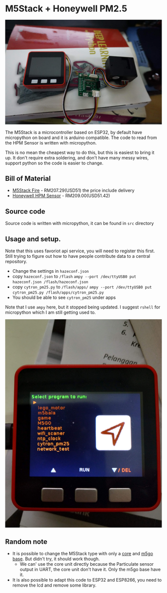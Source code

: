 # M5Stack + Honeywell PM2.5

![alt text](DSC03877.JPG)


The M5Stack is a microcontroller based on ESP32, by default have micropython on board and it is arduino compatible. The code to read from the HPM Sensor is written with micropython. 

This is no mean the cheapest way to do this, but this is easiest to bring it up. It don't require extra soldering, and don't have many messy wires, support python so the code is easier to change.

## Bill of Material

* [M5Stack Fire](https://www.aliexpress.com/store/product/M5Stack-NEW-PSRAM-2-0-FIRE-IoT-Kit-Dual-Core-ESP32-16M-FLash-4M-PSRAM-Development/3226069_32847906756.html?spm=2114.12010615.8148356.5.10b2562364axVV) - RM207.29(USD51) the price include delivery
* [Honeywell HPM Sensor](https://www.cytron.io/p-honeywell-pm2.5-particle-sensor-module?search=pm2.5&description=1&src=search) - RM209.00(USD51.42)

## Source code 

Source code is written with micropython, it can be found in `src` directory

## Usage and setup. 

Note that this uses favoriot api service, you will need to register this first. Still trying to figure out how to have people contribute data to a central repository.

* Change the settings in `hazeconf.json`
* copy `hazeconf.json` to `/flash`
`ampy --port /dev/ttyUSB0 put hazeconf.json /flash/hazeconf.json`
* copy `cytron_pm25.py` to `/flash/apps/`
`ampy --port /dev/ttyUSB0 put cytron_pm25.py /flash/apps/cytron_pm25.py`
* You should be able to see `cytron_pm25` under apps

Note that I use `ampy` here, but it stopped being updated. I suggest `rshell` for micropython which I am still getting used to. 

![alt text](IMG_20190318_214619.jpg)

## Random note

* It is possible to change the M5Stack type with only a [core](https://docs.m5stack.com/#/en/core/basic) and [m5go base](https://docs.m5stack.com/#/en/base/m5go_bottom). But didn't try, it should work though. 
  * We can' use the core unit directly because the Particulate sensor output in UART, the core unit don't have it. Only the m5go base have it. 
* It is also possible to adapt this code to ESP32 and ESP8266, you need to remove the lcd and remove some library. 

